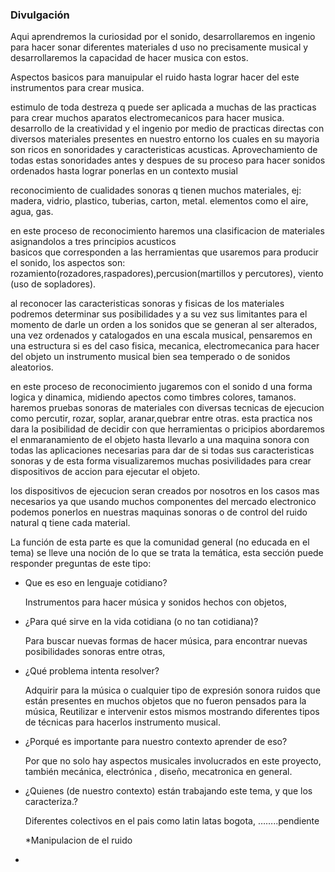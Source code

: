 ### Divulgación


Aqui aprendremos la curiosidad por el sonido, desarrollaremos en ingenio para hacer sonar diferentes materiales d uso no precisamente musical y desarrollaremos la capacidad de hacer musica con estos.


Aspectos basicos para manuipular el ruido hasta lograr hacer del este instrumentos para crear musica.
 
   estimulo de toda destreza q puede ser aplicada a muchas de las practicas para crear muchos aparatos electromecanicos     para hacer musica.
   desarrollo de la creatividad y el ingenio por medio de practicas directas con diversos materiales presentes en nuestro    entorno los cuales en su mayoria son ricos en sonoridades y caracteristicas acusticas.
   Aprovechamiento de todas estas sonoridades antes y despues de su proceso para hacer sonidos ordenados hasta lograr       ponerlas en un contexto musial    
   
   
   reconocimiento de cualidades sonoras q tienen muchos materiales, ej: madera, vidrio, plastico, tuberias, carton,         metal.
   elementos como el aire, agua, gas.
   
   en este proceso de reconocimiento haremos una clasificacion de materiales asignandolos a tres principios acusticos    
   basicos que corresponden a las herramientas que usaremos para producir el sonido, los aspectos son:                      rozamiento(rozadores,raspadores),percusion(martillos y percutores), viento (uso de sopladores).
   
   al reconocer las caracteristicas sonoras y fisicas de los materiales podremos determinar sus posibilidades y a su vez    sus limitantes para  el momento de darle un orden a los sonidos que se generan al ser alterados, una vez ordenados y     catalogados en una escala musical, pensaremos en una estructura si es del caso fisica, mecanica, electromecanica para 
   hacer del objeto un instrumento musical bien sea temperado o de sonidos aleatorios.
   
   
   en este proceso de reconocimiento jugaremos con el sonido d una forma logica y dinamica, midiendo apectos como timbres    colores, tamanos.
   haremos pruebas sonoras de materiales con diversas tecnicas de ejecucion como percutir, rozar, soplar, aranar,quebrar
   entre otras. 
   esta practica nos dara la posibilidad de decidir con que herramientas o pricipios abordaremos el enmaranamiento de
   el objeto hasta llevarlo a una maquina sonora con todas las aplicaciones necesarias para dar de si todas sus             caracteristicas sonoras y de esta forma visualizaremos muchas posivilidades para crear dispositivos de accion para
   ejecutar el objeto.
   
   los dispositivos de ejecucion seran creados por nosotros en los casos mas necesarios ya que usando muchos componentes    del mercado electronico podemos ponerlos en nuestras maquinas sonoras o de control del ruido natural q tiene cada material.
   





La función de esta parte es que la comunidad general (no educada en el tema)
se lleve una noción de lo que se trata la temática, esta sección puede
responder  preguntas de este tipo:

* Que es eso en lenguaje cotidiano?

   Instrumentos para hacer música y sonidos hechos con objetos, 

* ¿Para qué sirve en la vida cotidiana (o no tan cotidiana)?
 
   Para buscar nuevas formas de hacer música, para encontrar nuevas posibilidades sonoras entre otras,

* ¿Qué problema intenta resolver?

   Adquirir para la música o cualquier tipo de expresión sonora ruidos que están presentes en muchos objetos que no fueron pensados para la música, Reutilizar e intervenir estos mismos mostrando diferentes tipos de técnicas para hacerlos instrumento musical.


* ¿Porqué es importante para nuestro contexto aprender de eso?

   Por que no solo hay aspectos musicales involucrados en este proyecto, también mecánica, electrónica , diseño, mecatronica en general.

* ¿Quienes (de nuestro contexto) están trabajando este tema, y que los
caracteriza.?

  Diferentes colectivos en el pais como latin latas bogota, ……..pendiente   
  
  
  
  
  *Manipulacion de el ruido
  
 * 


